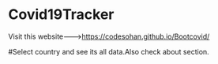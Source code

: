 # Covid19Tracker
Visit this website--->https://codesohan.github.io/Bootcovid/

#Select country and see its all data.Also check about section.
